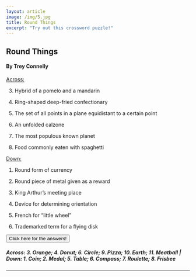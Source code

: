 ```yaml
---
layout: article
image: /img/5.jpg
title: Round Things
excerpt: "Try out this crossword puzzle!"
---
```


<h2>Round Things</h2>
<h4>By Trey Connelly</h4>

<u>Across:</u>

3. Hybrid of a pomelo and a mandarin

4. Ring-shaped deep-fried confectionary

6. The set of all points in a plane equidistant to a certain point

9. An unfolded calzone

10. The most populous known planet

11. Food commonly eaten with spaghetti

<u>Down:</u>

1. Round form of currency

2. Round piece of metal given as a reward

5. King Arthur’s meeting place

6. Device for determining orientation

7. French for “little wheel”

8. Trademarked term for a flying disk

<script src="https://ajax.googleapis.com/ajax/libs/jquery/1.11.3/jquery.min.js"></script>
<script>
$(document).ready(function(){
    $("#show").click(function(){
        $("h5").show();
    });
    $("h5").hide();
});
</script>

<button id="show">Click here for the answers!</button>

<h5>Across: 3. Orange; 4. Donut; 6. Circle; 9. Pizza; 10. Earth; 11. Meatball | Down: 1. Coin; 2. Medal; 5. Table; 6. Compass; 7. Roulette; 8. Frisbee</h5>

<hr style="border-color:#7D7D7D;height:0.5px;">

